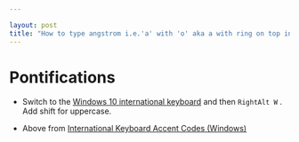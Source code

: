 ```yaml
---

layout: post
title: "How to type angstrom i.e.'a' with 'o' aka a with ring on top in Windows 10: switch to international keyboard and then type RightAlt W"
---
```


# Pontifications

* Switch to the [Windows 10 international keyboard](http://rolandtanglao.com/2019/05/02/p1-windows-english-international-keyboard-to-type-accented-characters/) and then `RightAlt W` . Add shift for uppercase.

* Above from  [International Keyboard Accent Codes (Windows)](https://sites.psu.edu/symbolcodes/windows/codeint/)

  

